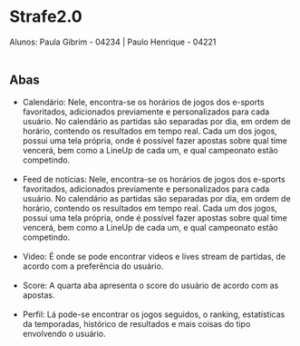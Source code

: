 # Strafe2.0

Alunos: Paula Gibrim - 04234 | Paulo Henrique - 04221
<br>
<br>

## Abas
<ul>
<li> Calendário: Nele, encontra-se os horários de jogos dos e-sports favoritados, adicionados previamente e personalizados para cada usuário. No calendário as partidas são separadas por dia, em ordem de horário, contendo os resultados em tempo real. Cada um dos jogos, possui uma tela própria, onde é possível fazer apostas sobre qual time vencerá, bem como a LineUp de cada um, e qual campeonato estão competindo.</li>
<br>
<li> Feed de notícias: Nele, encontra-se os horários de jogos dos e-sports favoritados, adicionados previamente e personalizados para cada usuário. No calendário as partidas são separadas por dia, em ordem de horário, contendo os resultados em tempo real. Cada um dos jogos, possui uma tela própria, onde é possível fazer apostas sobre qual time vencerá, bem como a LineUp de cada um, e qual campeonato estão competindo.</li>
<br>
<li> Video: É onde se pode encontrar videos e lives stream de partidas, de acordo com a preferência do usuário.</li>
<br>
<li> Score: A quarta aba apresenta o score do usuário de acordo com as apostas.</li>
<br>
<li> Perfil: Lá pode-se encontrar os jogos seguidos, o ranking, estatísticas da temporadas, histórico de resultados e mais coisas do tipo envolvendo o usuário.</li>
</ul>
